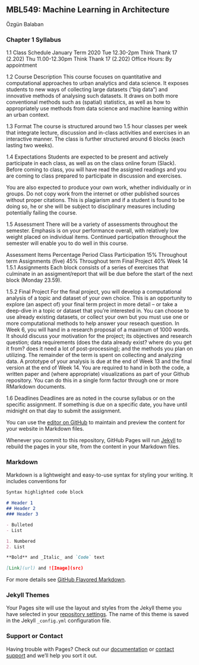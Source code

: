## MBL549: Machine Learning in Architecture

Özgün Balaban

### Chapter 1 Syllabus
1.1 Class Schedule
January Term 2020
Tue 12.30-2pm Think Thank 17 (2.202)
Thu 11.00-12.30pm Think Thank 17 (2.202)
Office Hours: By appointment

1.2 Course Description
This course focuses on quantitative and computational approaches to urban analytics and data science. It exposes students to new ways of collecting large datasets (“big data”) and innovative methods of analysing such datasets. It draws on both more conventional methods such as (spatial) statistics, as well as how to appropriately use methods from data science and machine learning within an urban context.

1.3 Format
The course is structured around two 1.5 hour classes per week that integrate lecture, discussion and in-class activities and exercises in an interactive manner. The class is further structured around 6 blocks (each lasting two weeks).

1.4 Expectations
Students are expected to be present and actively participate in each class, as well as on the class online forum (Slack). Before coming to class, you will have read the assigned readings and you are coming to class prepared to participate in discussion and exercises.

You are also expected to produce your own work, whether individually or in groups. Do not copy work from the internet or other published sources without proper citations. This is plagiarism and if a student is found to be doing so, he or she will be subject to disciplinary measures including potentially failing the course.

1.5 Assessment
There will be a variety of assessments throughout the semester. Emphasis is on your performance overall, with relatively low weight placed on individual items. Continued participation throughout the semester will enable you to do well in this course.

Assessment Items	Percentage	Period
Class Participation	15%	Throughout term
Assignments (five)	45%	Throughout term
Final Project	40%	Week 14
1.5.1 Assignments
Each block consists of a series of exercises that culminate in an assigment/report that will be due before the start of the next block (Monday 23.59).

1.5.2 Final Project
For the final project, you will develop a computational analysis of a topic and dataset of your own choice. This is an opportunity to explore (an aspect of) your final term project in more detail – or take a deep-dive in a topic or dataset that you’re interested in. You can choose to use already existing datasets, or collect your own but you must use one or more computational methods to help answer your reseach question. In Week 6, you will hand in a research proposal of a maximum of 1000 words. It should discuss your motivation for the project; its objectives and research question; data requirements (does the data already exist? where do you get it from? does it need a lot of post-processing); and the methods you plan on utilizing. The remainder of the term is spent on collecting and analyzing data. A prototype of your analysis is due at the end of Week 13 and the final version at the end of Week 14. You are required to hand in both the code, a written paper and (where appropriate) visualizations as part of your Github repository. You can do this in a single form factor through one or more RMarkdown documents.

1.6 Deadlines
Deadlines are as noted in the course syllabus or on the specific assignment. If something is due on a specific date, you have until midnight on that day to submit the assignment.


You can use the [editor on GitHub](https://github.com/ITU-MBL-ML/ML2020-lecturenotes/edit/master/index.md) to maintain and preview the content for your website in Markdown files.

Whenever you commit to this repository, GitHub Pages will run [Jekyll](https://jekyllrb.com/) to rebuild the pages in your site, from the content in your Markdown files.

### Markdown

Markdown is a lightweight and easy-to-use syntax for styling your writing. It includes conventions for

```markdown
Syntax highlighted code block

# Header 1
## Header 2
### Header 3

- Bulleted
- List

1. Numbered
2. List

**Bold** and _Italic_ and `Code` text

[Link](url) and ![Image](src)
```

For more details see [GitHub Flavored Markdown](https://guides.github.com/features/mastering-markdown/).

### Jekyll Themes

Your Pages site will use the layout and styles from the Jekyll theme you have selected in your [repository settings](https://github.com/ITU-MBL-ML/ML2020-lecturenotes/settings). The name of this theme is saved in the Jekyll `_config.yml` configuration file.

### Support or Contact

Having trouble with Pages? Check out our [documentation](https://help.github.com/categories/github-pages-basics/) or [contact support](https://github.com/contact) and we’ll help you sort it out.

